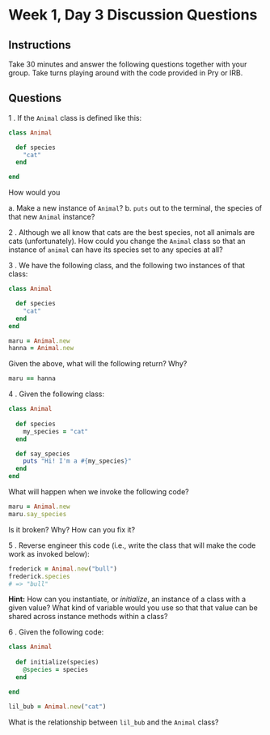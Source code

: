 # Week 1, Day 3 Discussion Questions

## Instructions

Take 30 minutes and answer the following questions together with your group. Take turns playing around with the code provided in Pry or IRB.

## Questions

1 . If the `Animal` class is defined like this:

```ruby
class Animal

  def species
    "cat"
  end

end
```

How would you 

a. Make a new instance of `Animal`?
b. `puts` out to the terminal, the species of that new `Animal` instance?

2 . Although we all know that cats are the best species, not all animals are cats (unfortunately). How could you change the `Animal` class so that an instance of `animal` can have its species set to any species at all?

3 . We have the following class, and the following two instances of that class:

```ruby
class Animal

  def species
    "cat"
  end
end

maru = Animal.new
hanna = Animal.new
```

Given the above, what will the following return? Why?

```ruby
maru == hanna
```

4 . Given the following class:

```ruby
class Animal
  
  def species 
    my_species = "cat"
  end

  def say_species
    puts "Hi! I'm a #{my_species}"
  end
end
```

What will happen when we invoke the following code?

```ruby
maru = Animal.new
maru.say_species
```

Is it broken? Why? How can you fix it?

5 . Reverse engineer this code (i.e., write the class that will make the code work as invoked below):

```ruby
frederick = Animal.new("bull")
frederick.species
# => "bull"
```

**Hint:** How can you instantiate, or *initialize*, an instance of a class with a given value? What kind of variable would you use so that that value can be shared across instance methods within a class?

6 . Given the following code:

```ruby
class Animal
  
  def initialize(species)
    @species = species
  end

end

lil_bub = Animal.new("cat")
```

What is the relationship between `lil_bub` and the `Animal` class? 













